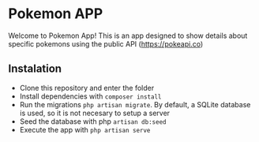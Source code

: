 
# Pokemon APP

Welcome to Pokemon App! This is an app designed to show details about specific pokemons using the public API (https://pokeapi.co)

## Instalation

- Clone this repository and enter the folder
- Install dependencies with `composer install`
- Run the migrations `php artisan migrate`. By default, a SQLite database is used, so it is not necesary to setup a server
- Seed the database with php `artisan db:seed`
- Execute the app with `php artisan serve`
